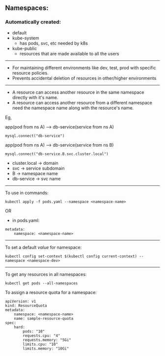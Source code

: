 ## Namespaces:

### Automatically created:
- default
- kube-system
    - has pods, svc, etc needed by k8s 
- kube-public
    - resources that are made available to all the users
---
- For maintaining different environments like dev, test, prod with specific resource policies.
- Prevents accidental deletion of resources in other/higher environments
---
- A resource can access another resource in the same namespace directly with it's name.
- A resource can access another resource from a different namespace need the namespace name along with the resource's name.

Eg, 

app(pod from ns A) --> db-service(service from ns A)
```
mysql.connect("db-service")
```

app(pod from ns A) --> db-service(service from ns B)
```
mysql.connect("db-service.B.svc.cluster.local")
```
- cluster.local -> domain
- svc -> service subdomain
- B -> namespace name
- db-service -> svc name

---
To use in commands:
```
kubectl apply -f pods.yaml --namespace <namespace-name>
```
OR
- in pods.yaml:
```
metadata:
    namespace: <namespace-name>
```
---

To set a default *value* for namespace:
```
kubectl config set-context $(kubectl config current-context) --namespace <namespace-dev>
```
---
To get any resources in all namespaces:
```
kubectl get pods --all-namespaces
```
To assign a resource quota for a namespace:
```
apiVersion: v1
kind: ResourceQuota
metadata:
    namespace: <namespace-name>
    name: sample-resource-quota
spec:
    hard:
        pods: "10"
        requests.cpu: "4"
        requests.memory: "5Gi"
        limits.cpu: "10"
        limits.memory: "10Gi"
``` 
